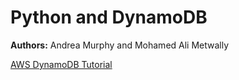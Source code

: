 # Python and DynamoDB 

**Authors:** Andrea Murphy and Mohamed Ali Metwally

[ AWS DynamoDB Tutorial ](https://docs.aws.amazon.com/amazondynamodb/latest/developerguide/GettingStarted.Python.html)

